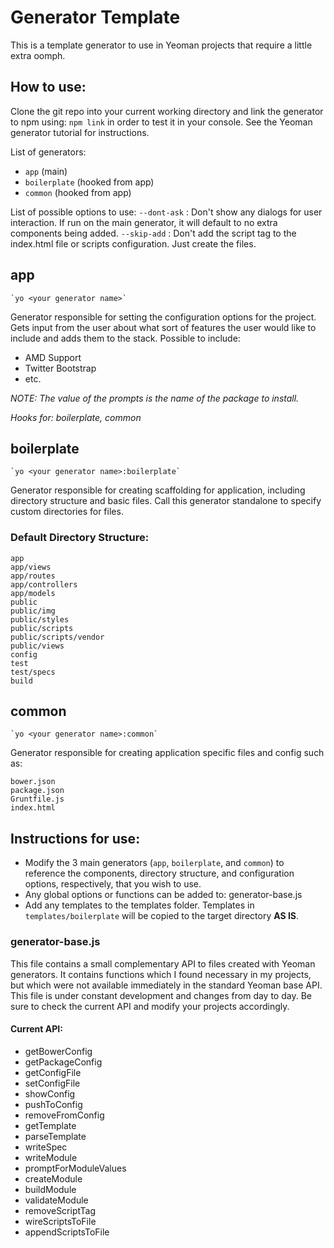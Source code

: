 # Generator Template

This is a template generator to use in Yeoman projects that require a little extra oomph.

## How to use:
Clone the git repo into your current working directory and link the generator to npm using: `npm link` in order to test it in your console. See the Yeoman generator tutorial for instructions.

List of generators:

- `app` (main)
- `boilerplate` (hooked from app)
- `common` (hooked from app)

List of possible options to use:
    `--dont-ask` : Don't show any dialogs for user interaction. If run on the main generator, it will default to no extra components being added.
    `--skip-add` : Don't add the script tag to the index.html file or scripts configuration. Just create the files.

## app
    `yo <your generator name>`
Generator responsible for setting the configuration options for the project. Gets input from the user about what sort of features the user would like to include and adds them to the stack. Possible to include:
- AMD Support
- Twitter Bootstrap
- etc.

*NOTE: The value of the prompts is the name of the package to install.*

*Hooks for: boilerplate, common*

## boilerplate
    `yo <your generator name>:boilerplate`
Generator responsible for creating scaffolding for application, including directory structure and basic files. Call this generator standalone to specify custom directories for files.

### Default Directory Structure:
    app
    app/views
    app/routes
    app/controllers
    app/models
    public
    public/img
    public/styles
    public/scripts
    public/scripts/vendor
    public/views
    config
    test
    test/specs
    build
    
## common
    `yo <your generator name>:common`
Generator responsible for creating application specific files and config such as:

    bower.json
    package.json
    Gruntfile.js
    index.html


## Instructions for use:
- Modify the 3 main generators (`app`, `boilerplate`, and `common`) to reference the components, directory structure, and configuration options, respectively, that you wish to use. 
- Any global options or functions can be added to: generator-base.js
- Add any templates to the templates folder. Templates in `templates/boilerplate` will be copied to the target directory __AS IS__.

### generator-base.js
This file contains a small complementary API to files created with Yeoman generators. It contains functions which I found necessary in my projects, but which were not available immediately in the standard Yeoman base API. This file is under constant development and changes from day to day. Be sure to check the current API and modify your projects accordingly.

#### Current API:
- getBowerConfig
- getPackageConfig
- getConfigFile
- setConfigFile
- showConfig
- pushToConfig
- removeFromConfig
- getTemplate
- parseTemplate
- writeSpec
- writeModule
- promptForModuleValues
- createModule
- buildModule
- validateModule
- removeScriptTag
- wireScriptsToFile
- appendScriptsToFile

